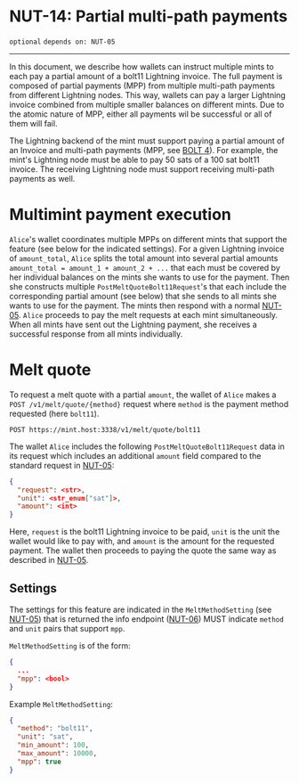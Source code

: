 NUT-14: Partial multi-path payments
==========================

`optional` `depends on: NUT-05`

---

In this document, we describe how wallets can instruct multiple mints to each pay a partial amount of a bolt11 Lightning invoice. The full payment is composed of partial payments (MPP) from multiple multi-path payments from different Lightning nodes. This way, wallets can pay a larger Lightning invoice combined from multiple smaller balances on different mints. Due to the atomic nature of MPP, either all payments wil be successful or all of them will fail.

The Lightning backend of the mint must support paying a partial amount of an Invoice and multi-path payments (MPP, see [BOLT 4](https://github.com/lightning/bolts/blob/master/04-onion-routing.md)). For example, the mint's Lightning node must be able to pay 50 sats of a 100 sat bolt11 invoice. The receiving Lightning node must support receiving multi-path payments as well.

# Multimint payment execution

`Alice`'s wallet coordinates multiple MPPs on different mints that support the feature (see below for the indicated settings). For a given Lightning invoice of `amount_total`, `Alice` splits the total amount into several partial amounts `amount_total = amount_1 + amount_2 + ...` that each must be covered by her individual balances on the mints she wants to use for the payment. Then she constructs multiple `PostMeltQuoteBolt11Request`'s that each include the corresponding partial amount (see below) that she sends to all mints she wants to use for the payment. The mints then respond with a normal [NUT-05](PostMeltQuoteBolt11Response). `Alice` proceeds to pay the melt requests at each mint simultaneously. When all mints have sent out the Lightning payment, she receives a successful response from all mints individually.

# Melt quote

To request a melt quote with a partial `amount`, the wallet of `Alice` makes a `POST /v1/melt/quote/{method}` request where `method` is the payment method requested (here `bolt11`). 

```http
POST https://mint.host:3338/v1/melt/quote/bolt11
```

The wallet `Alice` includes the following `PostMeltQuoteBolt11Request` data in its request which includes an additional `amount` field compared to the standard request in [NUT-05][05]:

```json
{
  "request": <str>,
  "unit": <str_enum["sat"]>,
  "amount": <int>
}
```

Here, `request` is the bolt11 Lightning invoice to be paid, `unit` is the unit the wallet would like to pay with, and `amount` is the amount for the requested payment. The wallet then proceeds to paying the quote the same way as described in [NUT-05][05].

## Settings

The settings for this feature are indicated in the `MeltMethodSetting` (see [NUT-05][05]) that is returned the info endpoint ([NUT-06][06]) MUST indicate `method` and `unit` pairs that support `mpp`.

`MeltMethodSetting` is of the form:
```json
{
  ...
  "mpp": <bool>
}
```

Example `MeltMethodSetting`:

```json
{
  "method": "bolt11",
  "unit": "sat",
  "min_amount": 100,
  "max_amount": 10000,
  "mpp": true     
}
```

[05]: 05.md
[06]: 06.md